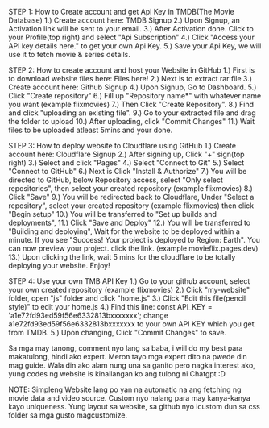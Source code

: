 
STEP 1: How to Create account and get Api Key in TMDB(The Movie Database)
1.) Create account here: TMDB Signup
2.) Upon Signup, an Activation link will be sent to your email.
3.) After Activation done. Click to your Profile(top right) and select "Api Subscription"
4.) Click "Access your API key details here." to get your own Api Key.
5.) Save your Api Key, we will use it to fetch movie & series details.


STEP 2: How to create account and host your Website in GitHub
1.) First is to download website files here: Files here!
2.) Next is to extract rar file
3.) Create account here: Github Signup
4.) Upon Signup, Go to Dashboard.
5.) Click "Create repository"
6.) Fill up "Repository name*" with whatever name you want (example flixmovies)
7.) Then Click "Create Repository".
8.) Find and click "uploading an existing file".
9.) Go to your extracted file and drag the folder to upload
10.) After uploading, click "Commit Changes"
11.) Wait files to be uploaded atleast 5mins and your done.


STEP 3: How to deploy website to Cloudflare using GitHub
1.) Create account here: Cloudflare Signup
2.) After signing up, Click "+" sign(top right)
3.) Select and click "Pages"
4.) Select "Connect to Git"
5.) Select "Connect to GitHub"
6.) Next is Click "Install & Authorize"
7.) You will be directed to GitHub, below Repository access, select "Only select repositories", then select your created repository (example flixmovies)
8.) Click "Save"
9.) You will be redirected back to Cloudflare, Under "Select a repository", select your created repository (example flixmovies) then click "Begin setup"
10.) You will be transferred to "Set up builds and deployments",
11.) Click "Save and Deploy"
12.) You will be transferred to "Building and deploying", Wait for the website to be deployed within a minute. If you see "Success! Your project is deployed to Region: Earth". You can now preview your project. click the link. (example movieflix.pages.dev)
13.) Upon clicking the link, wait 5 mins for the cloudflare to be totally deploying your website. Enjoy!


STEP 4: Use your own TMB API Key
1.) Go to your github account, select your own created repository (example flixmovies)
2.) Click "my-website" folder, open "js" folder and click "home.js"
3.) Click "Edit this file(pencil style)" to edit your home.js
4.) Find this line: const API_KEY = 'a1e72fd93ed59f56e6332813bxxxxxxx'; change a1e72fd93ed59f56e6332813bxxxxxxx to your own API KEY which you get from TMDB.
5.) Upon changing, Click "Commit Changes" to save.



Sa mga may tanong, comment nyo lang sa baba, i will do my best para makatulong, hindi ako expert. Meron tayo mga expert dito na pwede din mag guide.
Wala din ako alam nung una sa ganito pero nagka interest ako, yung codes ng website is kinailangan ko ang tulong ni Chatgpt :D

NOTE: Simpleng Website lang po yan na automatic na ang fetching ng movie data and video source. Custom nyo nalang para may kanya-kanya kayo uniqueness. Yung layout sa website, sa github nyo icustom dun sa css folder sa mga gusto magcustomize.

